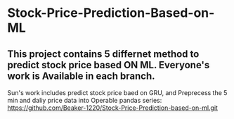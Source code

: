# Stock-Price-Prediction-Based-on-ML
## This project contains 5 differnet method to predict stock price based ON ML. Everyone's work is Available in each branch.
   Sun's work includes predict stock price baed on GRU, and Preprecess the 5 min and daliy price data into Operable pandas series: https://github.com/Beaker-1220/Stock-Price-Prediction-based-on-ml.git
